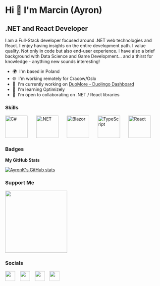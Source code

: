Hi 👋 I'm Marcin (Ayron)
=======================

.NET and React Developer
------------------------

I am a Full-Stack developer focused around .NET web technologies and React. I enjoy having insights on the entire development path. I value quality. Not only in code but also end-user experience. I have also a brief background with Data Science and Game Development... and a thirst for knowledge - anything new sounds interesting!

* 🌍  I'm based in Poland
* 🌐  I'm working remotely for Cracow/Oslo
* 🚀  I'm currently working on [DuoMore - Duolingo Dashboard](https://witty-bay-08face110.1.azurestaticapps.net)
* 🧠  I'm learning Optimizely
* 🤝  I'm open to collaborating on .NET / React libraries

### Skills

<p align="left">
<a href="https://docs.microsoft.com/en-us/dotnet/csharp/" target="_blank" rel="noreferrer"><img src="https://cdn.cdnlogo.com/logos/c/27/c.svg" width="72" height="72" alt="C#" /></a>&nbsp;&nbsp;&nbsp;&nbsp;&nbsp;&nbsp;
<a href="https://dotnet.microsoft.com/en-us/" target="_blank" rel="noreferrer"><img src="https://upload.wikimedia.org/wikipedia/commons/thumb/7/7d/Microsoft_.NET_logo.svg/456px-Microsoft_.NET_logo.svg.png" width="72" height="72" alt=".NET" /></a>&nbsp;&nbsp;&nbsp;&nbsp;&nbsp;&nbsp;
<a href="https://docs.microsoft.com/pl-pl/aspnet/core/blazor/?view=aspnetcore-6.0" target="_blank" rel="noreferrer"><img src="https://upload.wikimedia.org/wikipedia/commons/thumb/d/d0/Blazor.png/800px-Blazor.png" width="72" height="72" alt="Blazor" /></a>&nbsp;&nbsp;&nbsp;&nbsp;&nbsp;&nbsp;
<a href="https://www.typescriptlang.org/" target="_blank" rel="noreferrer"><img src="https://raw.githubusercontent.com/danielcranney/readme-generator/main/public/icons/skills/typescript-colored.svg" width="72" height="72" alt="TypeScript" /></a>&nbsp;&nbsp;&nbsp;&nbsp;&nbsp;&nbsp;
<a href="https://reactjs.org/" target="_blank" rel="noreferrer"><img src="https://raw.githubusercontent.com/danielcranney/readme-generator/main/public/icons/skills/react-colored.svg" width="72" height="72" alt="React" /></a>&nbsp;&nbsp;&nbsp;&nbsp;&nbsp;&nbsp;
</p>

### Badges

<b>My GitHub Stats</b>

<a href="http://www.github.com/AyronK"><img src="https://github-readme-stats.vercel.app/api?username=AyronK&show_icons=true&hide=contribs&count_private=true&title_color=3382ed&text_color=ffffff&icon_color=3382ed&bg_color=1c1917&hide_border=true&show_icons=true" alt="AyronK's GitHub stats" /></a>

### Support Me

<a href="https://www.buymeacoffee.com/ayron"><img src="https://cdn.buymeacoffee.com/buttons/v2/default-yellow.png" width="200" /></a>

### Socials

<p align="left">
<a href="https://www.github.com/AyronK" target="_blank" rel="noreferrer"><img src="https://raw.githubusercontent.com/danielcranney/readme-generator/main/public/icons/socials/github.svg" width="32" height="32" /></a>&nbsp;&nbsp;&nbsp;
<a href="https://www.twitter.com/AyronMK" target="_blank" rel="noreferrer"><img src="https://raw.githubusercontent.com/danielcranney/readme-generator/main/public/icons/socials/twitter.svg" width="32" height="32" /></a>&nbsp;&nbsp;&nbsp;
<a href="https://www.linkedin.com/in/marcin-kotlicki" target="_blank" rel="noreferrer"><img src="https://raw.githubusercontent.com/danielcranney/readme-generator/main/public/icons/socials/linkedin.svg" width="32" height="32" /></a>&nbsp;&nbsp;&nbsp;
<a href="https://www.stackoverflow.com/users/8444254/ayron" target="_blank" rel="noreferrer"><img src="https://raw.githubusercontent.com/danielcranney/readme-generator/main/public/icons/socials/stackoverflow.svg" width="32" height="32" /></a>
</p>
